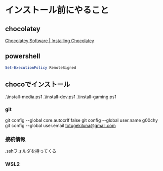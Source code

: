 # インストール前にやること

## chocolatey

[Chocolatey Software \| Installing Chocolatey](https://chocolatey.org/install#installing-chocolatey)

## powershell

```powershell
Set-ExecutionPolicy RemoteSigned
```

## chocoでインストール
.\install-media.ps1
.\install-dev.ps1
.\install-gaming.ps1

### git

git config --global core.autocrlf false
git config --global user.name g00chy
git config --global user.email totugekiluna@gmail.com

### 接続情報

.sshフォルダを持ってくる

### WSL2
